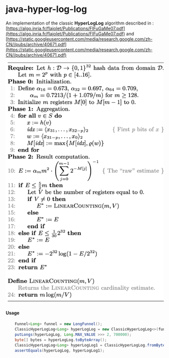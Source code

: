 # java-hyper-log-log

An implementation of the classic **HyperLogLog** algorithm described in :
[https://algo.inria.fr/flajolet/Publications/FlFuGaMe07.pdf](https://algo.inria.fr/flajolet/Publications/FlFuGaMe07.pdf)
and [https://static.googleusercontent.com/media/research.google.com/zh-CN//pubs/archive/40671.pdf](https://static.googleusercontent.com/media/research.google.com/zh-CN//pubs/archive/40671.pdf)


![HyperLogLog](hyperloglog.png)

#### Usage

```java
    Funnel<Long> funnel = new LongFunnel();
    ClassicHyperLogLog<Long> hyperLogLog = new ClassicHyperLogLog<>(funnel);
    putLongs(hyperLogLog, Long.MAX_VALUE >>> 2, 700000);
    byte[] bytes = hyperLogLog.toByteArray();
    ClassicHyperLogLog<Long> hyperLogLog1 = ClassicHyperLogLog.fromByteArray(bytes, funnel);
    assertEquals(hyperLogLog, hyperLogLog1);
```